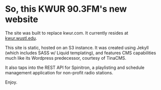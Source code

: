 # So, this KWUR 90.3FM's new website

The site was built to replace kwur.com. It currently resides at [kwur.wustl.edu](http://kwur.wustl.edu/).

This site is static, hosted on an S3 instance. It was created using Jekyll (which includes SASS w/ Liquid templating), and features CMS capabilities much like its Wordpress predecessor, courtesy of TinaCMS.

It also taps into the REST API for Spinitron, a playlisting and schedule management application for non-profit radio stations.

Enjoy.
